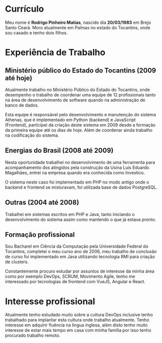 # Currículo

Meu nome é **Rodrigo Pinheiro Matias**, nascido dia **20/03/1983** em Brejo Santo Ceará. Moro atualmente em Palmas no estado do Tocantins, onde sou casado e tenho dois filhos.

# Experiência de Trabalho

## Ministério público do Estado do Tocantins (2009 até hoje)

Atualmente trabalho no Ministério Público do Estado do Tocantins, onde desempenho o trabalho de coordenar uma equipe de 12 profissionais tanto na área de desenvolvimento de software quando na administração de banco de dados.

Esta equipe é responsável pelo desenvolvimento e manutenção do sistema Athenas, que é implementado em Python (backend) e  JavaScript (Frontend), participei da criação deste sistema em 2009 desde a formação da primeira equipe até os dias de hoje. Além de coordenar ainda trabalho na codificação do sistema.

## Energias do Brasil (2008 até 2009)

Nesta oportunidade trabalhei no desenvolvimento de uma ferramenta para acompanhamento dos atingidos pela construção da Usina Luís Eduardo Magalhães, entrei na empresa quando era conhecida como Investico.

O sistema neste caso foi implementado em PHP no modo antigo onde o backend e frontend se misturavam, foi utilizada base de dados PostgreSQL.

## Outras (2004 até 2008)

Trabalhei em sistemas escritos em PHP e Java, tanto iniciando o desenvolvimento do sistema assim como mantendo o que já estava pronto.

## Formação profissional

Sou Bacharel em Ciência da Computação pela Universidade Federal do Tocantins, completei o meu curso ano de 2006, meu trabalho de conclusão de curso foi implementado em Java utilizando tecnologia RMI para criação de clusters.

Constantemente procuro estudar por assuntos de interesse da minha área como por exemplo DevOps, SCRUM, Movimento Agile, tenho me interessado por tecnologias de frontend com VueJS, Angular e React.

# Interesse profissional

Atualmente tenho estudado muito sobre a cultura DevOps inclusive tenho trabalhado para implantar esta cultura onde trabalho atualmente. Tenho interesse em adquirir fluência na lingua inglesa, além disto tenho muito interesse de estar mais tempo em casa com minha família por isso tenho procurado trabalho remoto.